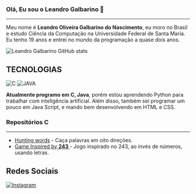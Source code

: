 ### Olá, Eu sou o Leandro Galbarino 👋

---

Meu nome é **Leandro Oliveira Galbarino do Nascimento**, eu moro no Brasil e estudo Ciência da Computação na Universidade Federal de Santa Maria. Eu tenho 19 anos e entrei no mundo da programação a quase dois anos.

![Leandro Galbarino GitHub stats](https://github-readme-stats.vercel.app/api?username=leandrogalbarino&show_icons=true&theme=radical)

## **TECNOLOGIAS**

![C](https://img.shields.io/badge/C-00599C?style=for-the-badge&logo=c&logoColor=white)
![JAVA](https://img.shields.io/badge/Java-ED8B00?style=for-the-badge&logo=openjdk&logoColor=white)

**Atualmente programo em C, Java**, porém estou aprendendo Python para trabalhar com inteligência artificial.
Além disso, também sei programar um pouco em Java Script, e mando bem desenvolvendo em HTML e CSS.

### Repositórios **C**

---

- [Hunting words](https://github.com/leandrogalbarino/Caca-Palavras)
        - Caça palavras em oito direções.
- [Game Inspired by **243** ](https://github.com/leandrogalbarino/Lab-Programacao/tree/main/TRAB%20FINAL/l1-LeandroOliveira)
        - Jogo inspirado no 243, ao invés de números, usando letras.

## **Redes Sociais**

<a href="https://www.instagram.com/leandro.kise" target="_blank">
  <img src="https://img.shields.io/badge/Instagram-E4405F?style=for-the-badge&logo=instagram&logoColor=white" alt="Instagram">
</a>


